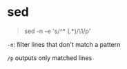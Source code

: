 # sed

> sed -n -e 's/^\* \(.*\)/\1/p'

`-n`: filter lines that don't match a pattern

`/p` outputs only matched lines
